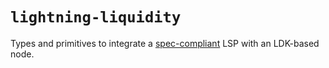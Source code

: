 # `lightning-liquidity`

Types and primitives to integrate a [spec-compliant](https://github.com/BitcoinAndLightningLayerSpecs/lsp) LSP with an LDK-based node.
